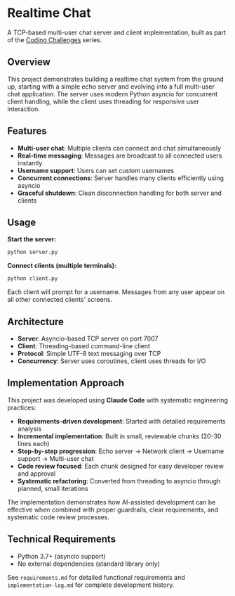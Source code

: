 # Realtime Chat

A TCP-based multi-user chat server and client implementation, built as part of the [Coding Challenges](https://codingchallenges.fyi/challenges/challenge-realtime-chat/) series.

## Overview

This project demonstrates building a realtime chat system from the ground up, starting with a simple echo server and evolving into a full multi-user chat application. The server uses modern Python asyncio for concurrent client handling, while the client uses threading for responsive user interaction.

## Features

- **Multi-user chat**: Multiple clients can connect and chat simultaneously
- **Real-time messaging**: Messages are broadcast to all connected users instantly
- **Username support**: Users can set custom usernames
- **Concurrent connections**: Server handles many clients efficiently using asyncio
- **Graceful shutdown**: Clean disconnection handling for both server and clients

## Usage

**Start the server:**
```bash
python server.py
```

**Connect clients (multiple terminals):**
```bash
python client.py
```

Each client will prompt for a username. Messages from any user appear on all other connected clients' screens.

## Architecture

- **Server**: Asyncio-based TCP server on port 7007
- **Client**: Threading-based command-line client
- **Protocol**: Simple UTF-8 text messaging over TCP
- **Concurrency**: Server uses coroutines, client uses threads for I/O

## Implementation Approach

This project was developed using **Claude Code** with systematic engineering practices:

- **Requirements-driven development**: Started with detailed requirements analysis
- **Incremental implementation**: Built in small, reviewable chunks (20-30 lines each)
- **Step-by-step progression**: Echo server → Network client → Username support → Multi-user chat
- **Code review focused**: Each chunk designed for easy developer review and approval
- **Systematic refactoring**: Converted from threading to asyncio through planned, small iterations

The implementation demonstrates how AI-assisted development can be effective when combined with proper guardrails, clear requirements, and systematic code review processes.

## Technical Requirements

- Python 3.7+ (asyncio support)
- No external dependencies (standard library only)

See `requirements.md` for detailed functional requirements and `implementation-log.md` for complete development history.